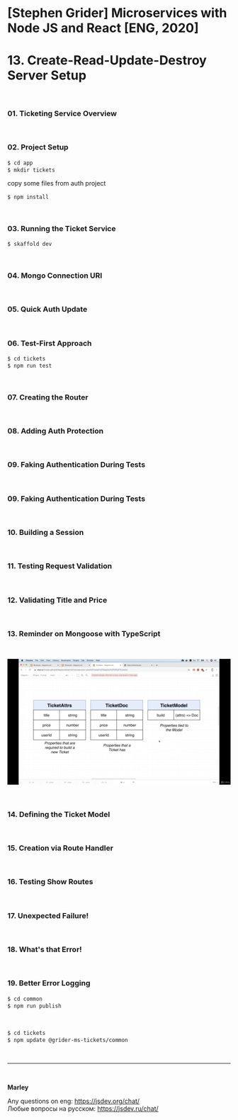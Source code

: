# [Stephen Grider] Microservices with Node JS and React [ENG, 2020]

# 13. Create-Read-Update-Destroy Server Setup

<br/>

### 01. Ticketing Service Overview

<br/>

### 02. Project Setup

    $ cd app
    $ mkdir tickets

copy some files from auth project

    $ npm install

<br/>

### 03. Running the Ticket Service

    $ skaffold dev

<br/>

### 04. Mongo Connection URI

<br/>

### 05. Quick Auth Update

<br/>

### 06. Test-First Approach

    $ cd tickets
    $ npm run test

<br/>

### 07. Creating the Router

<br/>

### 08. Adding Auth Protection

<br/>

### 09. Faking Authentication During Tests

<br/>

### 09. Faking Authentication During Tests

<br/>

### 10. Building a Session

<br/>

### 11. Testing Request Validation

<br/>

### 12. Validating Title and Price

<br/>

### 13. Reminder on Mongoose with TypeScript

<br/>

![Application](/img/pic-13-01.png?raw=true)

<br/>

### 14. Defining the Ticket Model

<br/>

### 15. Creation via Route Handler

<br/>

### 16. Testing Show Routes

<br/>

### 17. Unexpected Failure!

<br/>

### 18. What's that Error!

<br/>

### 19. Better Error Logging

    $ cd common
    $ npm run publish

<br/>

    $ cd tickets
    $ npm update @grider-ms-tickets/common

<br/>

---

<br/>

**Marley**

Any questions on eng: https://jsdev.org/chat/  
Любые вопросы на русском: https://jsdev.ru/chat/
